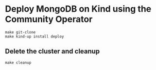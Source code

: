 # Deploy MongoDB on Kind using the Community Operator 
```
make git-clone
make kind-up install deploy
```
## Delete the cluster and cleanup
```
make cleanup
```
